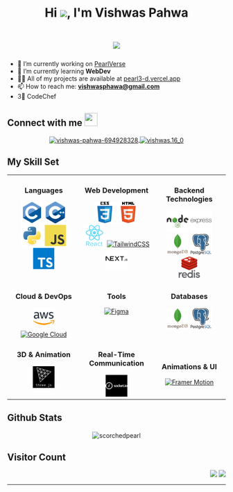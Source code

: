 <h1 align="center">Hi <img width="35" src="https://raw.githubusercontent.com/nixin72/nixin72/master/wave.gif">, I'm Vishwas Pahwa</h1>

<h1 align="center">
    <img src="https://readme-typing-svg.herokuapp.com/?lines=A+passionate+Student+from+India;Web+Developer;Currently+learning+WebDev&center=true&size=20">
</h1>

- 🔭 I’m currently working on [PearlVerse](https://github.com/ScorchedPearl/PearlVerse)
- 🌱 I’m currently learning **WebDev**
- 👨‍💻 All of my projects are available at [pearl3-d.vercel.app](https://pearl3-d.vercel.app)
- 📫 How to reach me: **vishwasphawa@gmail.com**
- 3🌟 CodeChef

## Connect with me <img src="https://media.giphy.com/media/iY8CRBdQXODJSCERIr/giphy.gif" width="30" height="30" style="margin-right: 10px;">
<p align="center">
    <a href="https://linkedin.com/in/vishwas-pahwa-694928328" target="blank">
        <img align="center" src="https://raw.githubusercontent.com/rahuldkjain/github-profile-readme-generator/master/src/images/icons/Social/linked-in-alt.svg" alt="vishwas-pahwa-694928328" height="30" width="40" />
    </a>
    <a href="https://instagram.com/vishwas.16_0" target="blank">
        <img align="center" src="https://raw.githubusercontent.com/rahuldkjain/github-profile-readme-generator/master/src/images/icons/Social/instagram.svg" alt="vishwas.16_0" height="30" width="40" />
    </a>
</p>

## My Skill Set

<div align="center">
    <table style="width: 100%; text-align: center; border-spacing: 10px;">
        <tr>
            <td valign="top" width="30%">
                <h3>Languages</h3>
                <div>
                    <a href="https://www.cprogramming.com/" target="_blank"><img src="https://raw.githubusercontent.com/devicons/devicon/master/icons/c/c-original.svg" alt="C" height="50" /></a>
                    <a href="https://www.cplusplus.com/" target="_blank"><img src="https://raw.githubusercontent.com/devicons/devicon/master/icons/cplusplus/cplusplus-original.svg" alt="C++" height="50" /></a>
                    <a href="https://www.python.org/" target="_blank"><img src="https://raw.githubusercontent.com/devicons/devicon/master/icons/python/python-original.svg" alt="Python" height="50" /></a>
                    <a href="https://www.javascript.com/" target="_blank"><img src="https://raw.githubusercontent.com/devicons/devicon/master/icons/javascript/javascript-original.svg" alt="JavaScript" height="50" /></a>
                    <a href="https://www.typescriptlang.org/" target="_blank"><img src="https://raw.githubusercontent.com/devicons/devicon/master/icons/typescript/typescript-original.svg" alt="TypeScript" height="50" /></a>
                </div>
            </td>
            <td valign="top" width="30%">
                <h3>Web Development</h3>
                <div>
                    <a href="https://www.w3schools.com/css/" target="_blank"><img src="https://raw.githubusercontent.com/devicons/devicon/master/icons/css3/css3-original-wordmark.svg" alt="CSS3" height="50" /></a>
                    <a href="https://www.w3.org/html/" target="_blank"><img src="https://raw.githubusercontent.com/devicons/devicon/master/icons/html5/html5-original-wordmark.svg" alt="HTML5" height="50" /></a>
                    <a href="https://reactjs.org/" target="_blank"><img src="https://raw.githubusercontent.com/devicons/devicon/master/icons/react/react-original-wordmark.svg" alt="React" height="50" /></a>
                    <a href="https://tailwindcss.com/" target="_blank"><img src="https://www.vectorlogo.zone/logos/tailwindcss/tailwindcss-icon.svg" alt="TailwindCSS" height="50" /></a>
                    <a href="https://nextjs.org/" target="_blank"><img src="https://raw.githubusercontent.com/devicons/devicon/master/icons/nextjs/nextjs-original-wordmark.svg" alt="Next.js" height="50" /></a>
                </div>
            </td>
            <td valign="top" width="30%">
                <h3>Backend Technologies</h3>
                <div>
                    <a href="https://nodejs.org" target="_blank"><img src="https://raw.githubusercontent.com/devicons/devicon/master/icons/nodejs/nodejs-original-wordmark.svg" alt="Node.js" height="50" /></a>
                    <a href="https://expressjs.com" target="_blank"><img src="https://raw.githubusercontent.com/devicons/devicon/master/icons/express/express-original-wordmark.svg" alt="Express.js" height="50" /></a>
                    <a href="https://www.mongodb.com/" target="_blank"><img src="https://raw.githubusercontent.com/devicons/devicon/master/icons/mongodb/mongodb-original-wordmark.svg" alt="MongoDB" height="50" /></a>
                    <a href="https://www.postgresql.org" target="_blank"><img src="https://raw.githubusercontent.com/devicons/devicon/master/icons/postgresql/postgresql-original-wordmark.svg" alt="PostgreSQL" height="50" /></a>
                    <a href="https://redis.io/" target="_blank"><img src="https://raw.githubusercontent.com/devicons/devicon/master/icons/redis/redis-original-wordmark.svg" alt="Redis" height="50" /></a>
                </div>
            </td>
        </tr>
        <tr>
            <td valign="top" width="30%">
                <h3>Cloud & DevOps</h3>
                <div>
                    <a href="https://aws.amazon.com" target="_blank"><img src="https://raw.githubusercontent.com/devicons/devicon/master/icons/amazonwebservices/amazonwebservices-original-wordmark.svg" alt="AWS" height="50" /></a>
                    <a href="https://cloud.google.com" target="_blank"><img src="https://www.vectorlogo.zone/logos/google_cloud/google_cloud-icon.svg" alt="Google Cloud" height="50" /></a>
                </div>
            </td>
            <td valign="top" width="30%">
                <h3>Tools</h3>
                <div>
                    <a href="https://www.figma.com/" target="_blank"><img src="https://www.vectorlogo.zone/logos/figma/figma-icon.svg" alt="Figma" height="50" /></a>
                </div>
            </td>
            <td valign="top" width="30%">
                <h3>Databases</h3>
                <div>
                    <a href="https://www.mongodb.com/" target="_blank"><img src="https://raw.githubusercontent.com/devicons/devicon/master/icons/mongodb/mongodb-original-wordmark.svg" alt="MongoDB" height="50" /></a>
                    <a href="https://www.postgresql.org/" target="_blank"><img src="https://raw.githubusercontent.com/devicons/devicon/master/icons/postgresql/postgresql-original-wordmark.svg" alt="PostgreSQL" height="50" /></a>
                </div>
            </td>
        </tr>
        <tr>
            <td valign="top" width="30%">
             <h3>3D & Animation</h3>
<div>
    <a href="https://threejs.org/" target="_blank">
        <img src="https://raw.githubusercontent.com/devicons/devicon/master/icons/threejs/threejs-original-wordmark.svg" alt="Three.js" height="50" style="filter: invert(100%) sepia(0%) saturate(0%) hue-rotate(180deg) brightness(100%) contrast(100%);" />
    </a>
</div>
            </td>
                <td>
<h3>Real-Time Communication</h3>
<div>
    <a href="https://socket.io/" target="_blank">
        <img src="https://raw.githubusercontent.com/devicons/devicon/master/icons/socketio/socketio-original-wordmark.svg" alt="Socket.IO" height="50" style="filter: invert(100%) sepia(0%) saturate(0%) hue-rotate(180deg) brightness(100%) contrast(100%);" />
    </a>
     </div>
    </td>
    <td>  
                <h3>Animations & UI</h3>
                <div>
                    <a href="https://www.framer.com/motion/" target="_blank"><img src="https://www.vectorlogo.zone/logos/framer/framer-icon.svg" alt="Framer Motion" height="50" /></a>
                </div>
            </td>
        </tr>
    </table>
</div>

<h2> Github Stats </h2>
<div align="center">
    <p><img align="center" src="https://github-readme-stats.vercel.app/api?username=scorchedpearl&show_icons=true&locale=en&theme=tokyonight" alt="scorchedpearl" /></p>
</div>

## Visitor Count

<div align="right">
  <img src="https://komarev.com/ghpvc/?username=scorchedpearl&label=Visitors">
  <img src="https://img.shields.io/github/followers/scorchedpearl.svg?style=social&label=Follow&maxAge=2592000">
</div>

<hr>
